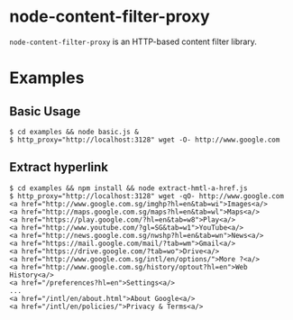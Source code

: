 node-content-filter-proxy
=======

`node-content-filter-proxy` is an HTTP-based content filter library. 

# Examples

## Basic Usage

```
$ cd examples && node basic.js &
$ http_proxy="http://localhost:3128" wget -O- http://www.google.com
```
## Extract hyperlink

```
$ cd examples && npm install && node extract-hmtl-a-href.js
$ http_proxy="http://localhost:3128" wget -qO- http://www.google.com
<a href="http://www.google.com.sg/imghp?hl=en&tab=wi">Images<a/>
<a href="http://maps.google.com.sg/maps?hl=en&tab=wl">Maps<a/>
<a href="https://play.google.com/?hl=en&tab=w8">Play<a/>
<a href="http://www.youtube.com/?gl=SG&tab=w1">YouTube<a/>
<a href="http://news.google.com.sg/nwshp?hl=en&tab=wn">News<a/>
<a href="https://mail.google.com/mail/?tab=wm">Gmail<a/>
<a href="https://drive.google.com/?tab=wo">Drive<a/>
<a href="http://www.google.com.sg/intl/en/options/">More ?<a/>
<a href="http://www.google.com.sg/history/optout?hl=en">Web History<a/>
<a href="/preferences?hl=en">Settings<a/>
...
<a href="/intl/en/about.html">About Google<a/>
<a href="/intl/en/policies/">Privacy & Terms<a/>
```
